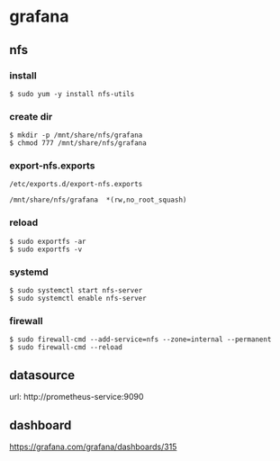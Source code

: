 # grafana

## nfs

### install

```
$ sudo yum -y install nfs-utils
```

### create dir

```
$ mkdir -p /mnt/share/nfs/grafana
$ chmod 777 /mnt/share/nfs/grafana 
```

### export-nfs.exports

`/etc/exports.d/export-nfs.exports`

```
/mnt/share/nfs/grafana  *(rw,no_root_squash)
```

### reload

```
$ sudo exportfs -ar
$ sudo exportfs -v
```

### systemd

```
$ sudo systemctl start nfs-server
$ sudo systemctl enable nfs-server
```

### firewall

```
$ sudo firewall-cmd --add-service=nfs --zone=internal --permanent
$ sudo firewall-cmd --reload
```

## datasource

url: http://prometheus-service:9090

## dashboard

https://grafana.com/grafana/dashboards/315
